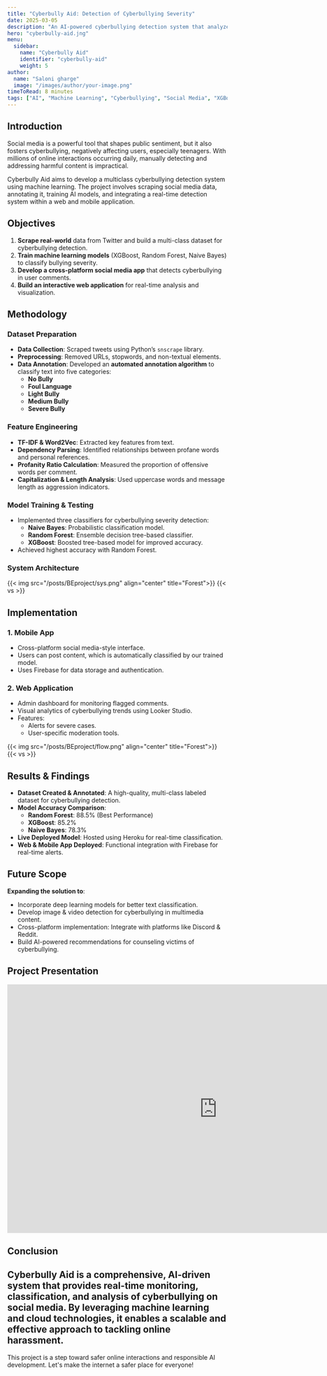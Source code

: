 ```yaml
---
title: "Cyberbully Aid: Detection of Cyberbullying Severity"
date: 2025-03-05
description: "An AI-powered cyberbullying detection system that analyzes and classifies bullying severity on social media platforms."
hero: "cyberbully-aid.jng"
menu:
  sidebar:
    name: "Cyberbully Aid"
    identifier: "cyberbully-aid"
    weight: 5
author:
  name: "Saloni gharge"
  image: "/images/author/your-image.png"
timeToRead: 8 minutes
tags: ["AI", "Machine Learning", "Cyberbullying", "Social Media", "XGBoost", "Random Forest", "Web App"]
---
```


## Introduction

Social media is a powerful tool that shapes public sentiment, but it also fosters cyberbullying, negatively affecting users, especially teenagers. With millions of online interactions occurring daily, manually detecting and addressing harmful content is impractical. 

Cyberbully Aid aims to develop a multiclass cyberbullying detection system using machine learning. The project involves scraping social media data, annotating it, training AI models, and integrating a real-time detection system within a web and mobile application.

## Objectives

1. **Scrape real-world** data from Twitter and build a multi-class dataset for cyberbullying detection.
2. **Train machine learning models** (XGBoost, Random Forest, Naive Bayes) to classify bullying severity.
3. **Develop a cross-platform social media app** that detects cyberbullying in user comments.
4. **Build an interactive web application** for real-time analysis and visualization.

## Methodology

### Dataset Preparation
- **Data Collection**: Scraped tweets using Python’s `snscrape` library.
- **Preprocessing**: Removed URLs, stopwords, and non-textual elements.
- **Data Annotation**: Developed an **automated annotation algorithm** to classify text into five categories:
  - **No Bully**
  - **Foul Language**
  - **Light Bully**
  - **Medium Bully**
  - **Severe Bully**

### Feature Engineering
- **TF-IDF & Word2Vec**: Extracted key features from text.
- **Dependency Parsing**: Identified relationships between profane words and personal references.
- **Profanity Ratio Calculation**: Measured the proportion of offensive words per comment.
- **Capitalization & Length Analysis**: Used uppercase words and message length as aggression indicators.

### Model Training & Testing
- Implemented three classifiers for cyberbullying severity detection:
  - **Naive Bayes**: Probabilistic classification model.
  - **Random Forest**: Ensemble decision tree-based classifier.
  - **XGBoost**: Boosted tree-based model for improved accuracy.
- Achieved highest accuracy with Random Forest.

### System Architecture
{{< img src="/posts/BEproject/sys.png" align="center" title="Forest">}}
{{< vs >}}

## Implementation

### 1. **Mobile App**
- Cross-platform social media-style interface.
- Users can post content, which is automatically classified by our trained model.
- Uses Firebase for data storage and authentication.

### 2. **Web Application**
- Admin dashboard for monitoring flagged comments.
- Visual analytics of cyberbullying trends using Looker Studio.
- Features:
  - Alerts for severe cases.
  - User-specific moderation tools.

{{< img src="/posts/BEproject/flow.png" align="center" title="Forest">}}
{{< vs >}}

## Results & Findings

- **Dataset Created & Annotated**: A high-quality, multi-class labeled dataset for cyberbullying detection.
- **Model Accuracy Comparison**:
  - **Random Forest**: 88.5% (Best Performance)
  - **XGBoost**: 85.2%
  - **Naive Bayes**: 78.3%
- **Live Deployed Model**: Hosted using Heroku for real-time classification.
- **Web & Mobile App Deployed**: Functional integration with Firebase for real-time alerts.

## Future Scope

**Expanding the solution to**:
- Incorporate deep learning models for better text classification.
- Develop image & video detection for cyberbullying in multimedia content.
- Cross-platform implementation: Integrate with platforms like Discord & Reddit.
- Build AI-powered recommendations for counseling victims of cyberbullying.

## Project Presentation
<iframe src="https://docs.google.com/presentation/d/e/2PACX-1vSvxYToGW5QQMzBUNoXvj0ULuC688Ph5ZCyQUyYB0WGDuRdeyVQMlSWQS7RBxdbvA/embed?start=false&loop=false&delayms=3000" frameborder="0" width="960" height="569" allowfullscreen="true" mozallowfullscreen="true" webkitallowfullscreen="true"></iframe>

## Conclusion

Cyberbully Aid is a comprehensive, AI-driven system that provides real-time monitoring, classification, and analysis of cyberbullying on social media. By leveraging machine learning and cloud technologies, it enables a scalable and effective approach to tackling online harassment.
---

This project is a step toward safer online interactions and responsible AI development. Let's make the internet a safer place for everyone!
